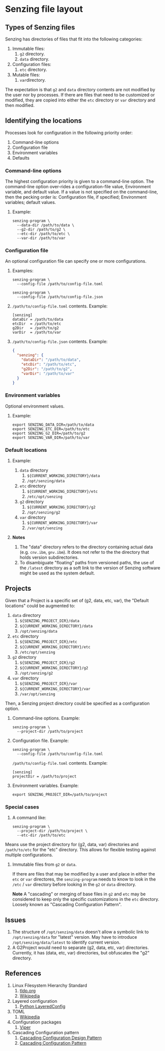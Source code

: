 # Senzing file layout

## Types of Senzing files

Senzing has directories of files that fit into the following categories:

1. Immutable files:
    1. `g2` directory.
    1. `data` directory.
1. Configuration files:
    1. `etc` directory.
1. Mutable files:
    1. `var`directory.

The expectation is that `g2` and `data` directory contents are not modified by the user nor by processes.
If there are files that need to be customized or modified,
they are copied into either the `etc` directory or `var` directory and then modified.

## Identifying the locations

Processes look for configuration in the following priority order:

1. Command-line options
1. Configuration file
1. Environment variables
1. Defaults

### Command-line options

The highest configuration priority is given to a command-line option.
The command-line option over-rides a configuration-file value, Environment variable, and default value.
If a value is not specified on the command-line, then the pecking order is:
Configuration file, if specified; Environment variables; default values.

1. Example:

    ```console
    senzing-program \
      --data-dir /path/to/data \
      --g2-dir /path/to/g2 \
      --etc-dir /path/to/etc \
      --var-dir /path/to/var
    ```

### Configuration file

An optional configuration file can specify one or more configurations.

1. Examples:

    ```console
    senzing-program \
      --config-file /path/to/config-file.toml
    ```

    ```console
    senzing-program \
      --config-file /path/to/config-file.json
    ```

1. `/path/to/config-file.toml` contents.
    Example:

    ```console
    [senzing]
    dataDir = /path/to/data
    etcDir  = /path/to/etc
    g2Dir   = /path/to/g2
    varDir  = /path/to/var
    ```

1. `/path/to/config-file.json` contents.
    Example:

    ```json
    {
      "senzing": {
        "dataDir": "/path/to/data",
        "etcDir": "/path/to/etc",
        "g2Dir": "/path/to/g2",
        "varDir": "/path/to/var"
      }
    }
    ```

### Environment variables

Optional environment values.

1. Example:

    ```console
    export SENZING_DATA_DIR=/path/to/data
    export SENZING_ETC_DIR=/path/to/etc
    export SENZING_G2_DIR=/path/to/g2
    export SENZING_VAR_DIR=/path/to/var
    ```

### Default locations

1. Example:

    1. `data` directory
        1. `${CURRENT_WORKING_DIRECTORY}/data`
        1. `/opt/senzing/data`
    1. `etc` directory
        1. `${CURRENT_WORKING_DIRECTORY}/etc`
        1. `/etc/opt/senzing`
    1. `g2` directory
        1. `${CURRENT_WORKING_DIRECTORY}/g2`
        1. `/opt/senzing/g2`
    1. `var` directory
        1. `${CURRENT_WORKING_DIRECTORY}/var`
        1. `/var/opt/senzing`

1. **Notes**
    1. The "data" directory refers to the directory containing actual data (e.g. `cnv.ibm`, `gnv.ibm`).
       It does not refer to the the directory that holds version subdirectories.
    1. To disambiguate "floating" paths from versioned paths, the use of the `/latest` directory as a soft link to the version of Senzing software might be used as the system default.

## Projects

Given that a Project is a specific set of (g2, data, etc, var),
the "Default locations" could be augmented to:

1. `data` directory
    1. `${SENZING_PROJECT_DIR}/data`
    1. `${CURRENT_WORKING_DIRECTORY}/data`
    1. `/opt/senzing/data`
1. `etc` directory
    1. `${SENZING_PROJECT_DIR}/etc`
    1. `${CURRENT_WORKING_DIRECTORY}/etc`
    1. `/etc/opt/senzing`
1. `g2` directory
    1. `${SENZING_PROJECT_DIR}/g2`
    1. `${CURRENT_WORKING_DIRECTORY}/g2`
    1. `/opt/senzing/g2`
1. `var` directory
    1. `${SENZING_PROJECT_DIR}/var`
    1. `${CURRENT_WORKING_DIRECTORY}/var`
    1. `/var/opt/senzing`

Then, a Senzing project directory could be specified as a configuration option.

1. Command-line options.
   Example:

    ```console
    senzing-program \
      --project-dir /path/to/project
    ```

1. Configuration file.
   Example:

    ```console
    senzing-program \
      --config-file /path/to/config-file.toml
    ```

   `/path/to/config-file.toml` contents.
   Example:

    ```console
    [senzing]
    projectDir = /path/to/project
    ```

1. Environment variables.
   Example:

    ```console
    export SENZING_PROJECT_DIR=/path/to/project
    ```

### Special cases

1. A command like:

    ```console
    senzing-program \
      --project-dir /path/to/project \
      --etc-dir /path/to/etc
    ```

Means use the project directory for (g2, data, var) directories and `/path/to/etc` for the "etc" directory.
This allows for flexible testing against multiple configurations.

1. Immutable files from `g2` or `data`.

   If there are files that may be modified by a user and place in either the  `etc` or `var` directores,
   the `senzing-program` needs to know to look in the `/etc` / `var` directory
   before looking in the `g2` or `data` directory.

   **Note** A "cascading" or merging of base files in `g2` and `etc` may be considered to keep only the
   specific customizations in the `etc` directory.  Loosely known as "Cascading Configuration Pattern".

## Issues

1. The structure of `/opt/senzing/data`
   doesn't allow a symbolic link to `/opt/senzing/data` for "latest" version.
   May have to introduce `/opt/senzing/data/latest` to identify current version.
1. A G2Project would need to separate (g2, data, etc, var) directories.
   Currently, it has (data, etc, var) directories, but obfuscates the "g2" directory.

## References

1. Linux Filesystem Hierarchy Standard
    1. [tldp.org](http://tldp.org/LDP/Linux-Filesystem-Hierarchy/html/)
    1. [Wikipedia](https://en.wikipedia.org/wiki/Filesystem_Hierarchy_Standard)
1. Layered configuration
    1. [Python LayeredConfig](https://layeredconfig.readthedocs.io/en/latest/usage.html#precedence)
1. TOML
    1. [Wikipedia](https://en.wikipedia.org/wiki/TOML)
1. Configuration packages
    1. [Viper](https://github.com/spf13/viper)
1. Cascading Configuration pattern
    1. [Cascading Configuration Design Pattern](https://fredtrotter.com/2017/12/05/cascading-configuration-design-pattern/)
    1. [Cascading Configuration Pattern](http://www.octodecillion.com/cascadeconfigpattern/)

